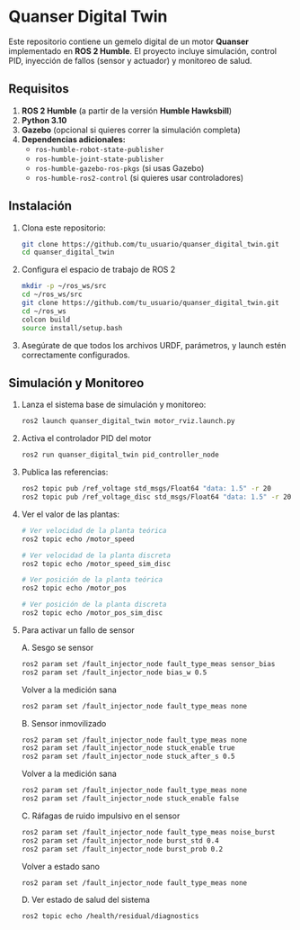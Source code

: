 
# Quanser Digital Twin

Este repositorio contiene un gemelo digital de un motor **Quanser** implementado en **ROS 2 Humble**. El proyecto incluye simulación, control PID, inyección de fallos (sensor y actuador) y monitoreo de salud.

## Requisitos

1. **ROS 2 Humble** (a partir de la versión **Humble Hawksbill**)
2. **Python 3.10**
3. **Gazebo** (opcional si quieres correr la simulación completa)
4. **Dependencias adicionales:**
   - `ros-humble-robot-state-publisher`
   - `ros-humble-joint-state-publisher`
   - `ros-humble-gazebo-ros-pkgs` (si usas Gazebo)
   - `ros-humble-ros2-control` (si quieres usar controladores)

## Instalación

1. Clona este repositorio:

   ```bash
   git clone https://github.com/tu_usuario/quanser_digital_twin.git
   cd quanser_digital_twin
   ```
   
2. Configura el espacio de trabajo de ROS 2

   ```bash
   mkdir -p ~/ros_ws/src
   cd ~/ros_ws/src
   git clone https://github.com/tu_usuario/quanser_digital_twin.git
   cd ~/ros_ws
   colcon build
   source install/setup.bash
   ```

3. Asegúrate de que todos los archivos URDF, parámetros, y launch estén correctamente configurados.

## Simulación y Monitoreo

1. Lanza el sistema base de simulación y monitoreo:

   ```bash
   ros2 launch quanser_digital_twin motor_rviz.launch.py
   ```

2. Activa el controlador PID del motor

   ```bash
   ros2 run quanser_digital_twin pid_controller_node
   ```

3. Publica las referencias:

    ```bash
   ros2 topic pub /ref_voltage std_msgs/Float64 "data: 1.5" -r 20
   ros2 topic pub /ref_voltage_disc std_msgs/Float64 "data: 1.5" -r 20
   ```
    
4. Ver el valor de las plantas:

   ```bash
   # Ver velocidad de la planta teórica
   ros2 topic echo /motor_speed
   
   # Ver velocidad de la planta discreta
   ros2 topic echo /motor_speed_sim_disc
   
   # Ver posición de la planta teórica
   ros2 topic echo /motor_pos
   
   # Ver posición de la planta discreta
   ros2 topic echo /motor_pos_sim_disc
   ```
   
5. Para activar un fallo de sensor
   
   A. Sesgo se sensor
   ```bash
   ros2 param set /fault_injector_node fault_type_meas sensor_bias
   ros2 param set /fault_injector_node bias_w 0.5
   ```

   Volver a la medición sana
   ```bash
   ros2 param set /fault_injector_node fault_type_meas none
   ```

   B. Sensor inmovilizado

   ```bash
   ros2 param set /fault_injector_node fault_type_meas none
   ros2 param set /fault_injector_node stuck_enable true
   ros2 param set /fault_injector_node stuck_after_s 0.5
   ```

   Volver a la medición sana
   
   ```bash  
   ros2 param set /fault_injector_node fault_type_meas none
   ros2 param set /fault_injector_node stuck_enable false
   ```

   C. Ráfagas de ruido impulsivo en el sensor
   
   ```bash
   ros2 param set /fault_injector_node fault_type_meas noise_burst
   ros2 param set /fault_injector_node burst_std 0.4
   ros2 param set /fault_injector_node burst_prob 0.2
   ```

   Volver a estado sano

   ```bash
   ros2 param set /fault_injector_node fault_type_meas none
   ```
   D. Ver estado de salud del sistema

   ```bash
   ros2 topic echo /health/residual/diagnostics
   ```

